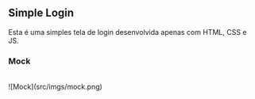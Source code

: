 ## Simple Login

Esta é uma simples tela de login desenvolvida apenas com HTML, CSS e JS.

### Mock
<br>
![Mock](src/imgs/mock.png)
